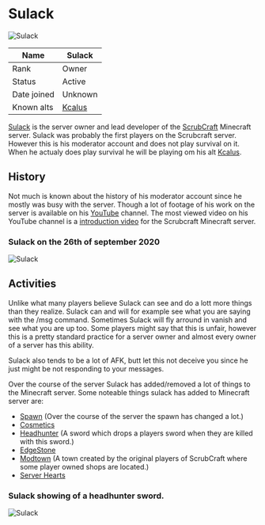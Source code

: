 # Sulack

![Sulack](https://github.com/TheDutchPanzer/wiki/blob/master/assets/images/Sulack.png)

| Name          | Sulack        |
|---------------|---------------|
| Rank          | Owner         |
| Status        | Active        |
| Date joined   | Unknown       |
| Known alts    | [Kcalus](kcalus) |

[Sulack](sulack) is the server owner and lead developer of the [ScrubCraft](scrubcraft) Minecraft server. Sulack was probably the first players on the Scrubcraft server. However this is his moderator account and does not play survival on it. When he actualy does play survival he will be playing om his alt [Kcalus](kcalus).

## History

Not much is known about the history of his moderator account since he mostly was busy with the server. Though a lot of footage of his work on the server is available on his [YouTube](https://www.youtube.com/channel/UCBYO5axZoTcEEX_FQKsDFrQ) channel. The most viewed video on his YouTube channel is a [introduction video](https://youtu.be/T9J56Wdcx98) for the Scrubcraft Minecraft server.

### Sulack on the 26th of september 2020
![Sulack](https://github.com/TheDutchPanzer/wiki/blob/master/assets/images/2020-09-26_22.24.09.png)

## Activities

Unlike what many players believe Sulack can see and do a lott more things than they realize. Sulack can and will for example see what you are saying with the /msg command. Sometimes Sulack will fly arround in vanish and see what you are up too. Some players might say that this is unfair, however this is a pretty standard practice for a server owner and almost every owner of a server has this ability.

Sulack also tends to be a lot of AFK, butt let this not deceive you since he just might be not responding to your messages.

Over the course of the server Sulack has added/removed a lot of things to the Minecraft server. Some noteable things sulack has added to Minecraft server are:
- [Spawn](spawn) (Over the course of the server the spawn has changed a lot.)
- [Cosmetics](cosmetics)
- [Headhunter](headhunter) (A sword which drops a players sword when they are killed with this sword.)
- [EdgeStone](edgestone)
- [Modtown](modtown) (A town created by the original players of ScrubCraft where some player owned shops are located.)
- [Server Hearts](server_hearts)

### Sulack showing of a headhunter sword.
![Sulack](https://github.com/TheDutchPanzer/wiki/blob/master/assets/images/2021-03-10_00.30.12.png)
